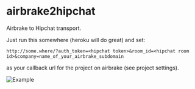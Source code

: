 airbrake2hipchat
================

Airbrake to Hipchat transport.


Just run this somewhere (heroku will do great) and set:

    http://some.where/?auth_token=<hipchat token>&room_id=<hipchat room id>&company=name_of_your_airbrake_subdomain

as your callback url for the project on airbrake (see project settings).

![Example](http://content.screencast.com/users/madsheep/folders/Jing/media/87f54d83-81a4-449d-8a14-e638e7cfe23a/00000023.png)
